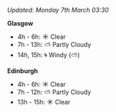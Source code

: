 *Updated: Monday 7th March 03:30*

**Glasgow**

* 4h - 6h: :sunny: Clear
* 7h - 13h: :partly_sunny: Partly Cloudy
* 14h, 15h: :cyclone: Windy (:partly_sunny:)

**Edinburgh**

* 4h - 6h: :sunny: Clear
* 7h - 12h: :partly_sunny: Partly Cloudy
* 13h - 15h: :sunny: Clear

